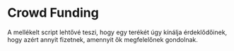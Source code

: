 # Crowd Funding

A mellékelt script lehtővé teszi, hogy egy terékét úgy kínálja érdeklődőinek, hogy azért annyit fizetnek, amennyit ők megfelelőnek gondolnak.
